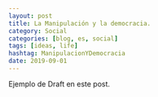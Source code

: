 ```yaml
---
layout: post
title: La Manipulación y la democracia.
category: Social
categories: [blog, es, social]
tags: [ideas, life]
hashtag: ManipulacionYDemocracia
date: 2019-09-01
---
```


Ejemplo de Draft en este post.
